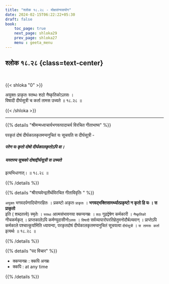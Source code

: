 ```yaml
---
title: "श्लोक १८.२८ - मोक्षसंन्यसयोग"
date: 2024-02-15T06:22:22+05:30
draft: false
book:
    toc_page: true
    next_page: shloka29
    prev_page: shloka27
    menu : geeta_menu
---
```



## श्लोक १८.२८  {class=text-center}

<br/>

{{< shloka  "0"  >}}

अयुक्तः प्राकृतः स्तब्धः शठो नैष्कृतिकोऽलसः ।  
विषादी दीर्घसूत्री च कर्ता तामस उच्यते ॥ १८.२८ ॥

{{< /shloka >}}

---


{{% details "श्रीमन्मध्वाचार्यभगवत्पादाचर्य विरचित  गीताभाष्य" %}}

परकृतं दोषं दीर्घकालकृतमप्यनुचितं यः सूचयति स दीर्घसूत्री  - 
##### परेण यः कृतो दोषो दीर्घकालकृतोऽपि वा। 
##### यस्तस्य सूचको दोषाद्दीर्घसूत्री स उच्यते 
इत्यभिधानात्।  ॥ १८.२८ ॥

{{% /details %}}



{{% details "श्रीराघवेन्द्रतीर्थविरचित गीताविवृतिः " %}}

`अयुक्तः` भगवदर्पणादियोगरहितः । प्रकष्टो अकृतः `प्राकृतः` ।
**भगवद्भक्तिसामर्थ्यात्प्रकृष्टो न कृतो हि यः । स प्राकृतो**  
इति ( शब्दतत्त्वे) स्मृतेः । `स्तब्धः` आत्मसंभावनया क्कप्यनम्रः । 
`शठः` गूढद्वेषेण कर्मकारी । `नैष्कृतिको` नीचकर्मकृत्‌ । 
प्राप्तकालेऽपि कर्मण्युदासीनो`ऽलसः` । `विषादी` 
सर्वव्यापारोपरतिहेतुमनोदौर्बल्यवान्‌ । प्राप्तेऽपि कर्मकाले 
पश्चात्कुर्यामिति ध्यायन्वा, परकृतदोषं दीर्घकालकृतमप्यनुचितं सूचयत्वा 
`दीर्घसूत्री` । `स तामसः कर्ता` इत्यर्थः ॥ १८.२८ ॥

{{% /details %}}



{{% details "पद विचार" %}}

- क्कप्यनम्रः : क्कपि अनम्रः 
- क्कपि : at any time

{{% /details %}}
